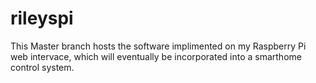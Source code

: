 # rileyspi
This Master branch hosts the software implimented on my Raspberry Pi web intervace, which will eventually be incorporated into a smarthome control system.